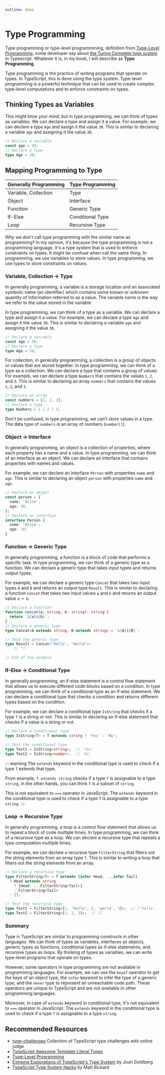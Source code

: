 ```yaml
---
outline: deep
---
```


# Type Programming

Type programming or type-level programmming, definition from [Type-Level Programming](https://type-level-typescript.com/), some developer say about [the Turing Complete type system](https://github.com/microsoft/TypeScript/issues/14833) in Typescript. Whatever it is, in my book, I will describe as **Type Programming**.

Type programming is the practice of writing programs that operate on types. In TypeScript, this is done using the type system. Type-level programming is a powerful technique that can be used to create complex type-level computations and to enforce constraints on types.


## Thinking Types as Variables

This might blow your mind, but in type programming, we can think of types as variables. We can declare a type and assign it a value. For example, we can declare a type `Age` and assign it the value `30`. This is similar to declaring a variable `age` and assigning it the value `30`.

```ts
// Declare a variable
const age = 30;
// Declare a type
type Age = 30;
```

## Mapping Programming to Type
| Generally Programming | Type Programming |
| --------------------- | ---------------- |
| Variable, Collection  | Type             |
| Object                | Interface        |
| Function              | Generic Type     |
| If-Else               | Conditional Type |
| Loop                  | Recursive Type   |

Why we don't call type programming with the similar name as programming? In my opinion, it's because the type programming is not a programming language. It's a type system that is used to enforce constraints on types. It might be confuse when call the same thing. In programming, we use variables to store values. In type programming, we use types to store constraints on values.

### Variable, Collection -> Type

In generally programming, a variable is a storage location and an associated symbolic name (an identifier) which contains some known or unknown quantity of information referred to as a value. The variable name is the way we refer to the value stored in the variable. 

In type programming, we can think of a type as a variable. We can declare a type and assign it a value. For example, we can declare a type `Age` and assign it the value `30`. This is similar to declaring a variable `age` and assigning it the value `30`.

```ts
// Declare a variable
const age = 30;
// Declare a type
type Age = 30;
```

For collection, in generally programming, a collection is a group of objects or values that are stored together. In type programming, we can think of a type as a collection. We can declare a type that contains a group of values. For example, we can declare a type `Numbers` that contains the values `1`, `2`, and `3`. This is similar to declaring an array `numbers` that contains the values `1`, `2`, and `3`.

```ts
// Declare an array
const numbers = [1, 2, 3];
// Declare a type
type Numbers = 1 | 2 | 3;
```

Don't be confused, in type programming, we can't store values in a type. The data type of `numbers` is an array of numbers (`number[]`).


### Object -> Interface

In generally programming, an object is a collection of properties, where each property has a name and a value. In type programming, we can think of an interface as an object. We can declare an interface that contains properties with names and values. 

For example, we can declare an interface `Person` with properties `name` and `age`. This is similar to declaring an object `person` with properties `name` and `age`.

```ts
// Declare an object
const person = {
  name: 'Alice',
  age: 30,
};
// Declare an interface
interface Person {
  name: 'Alice';
  age: 30;
}
```

### Function -> Generic Type

In generally programming, a function is a block of code that performs a specific task. In type programming, we can think of a generic type as a function. We can declare a generic type that takes input types and returns output types. 

For example, we can declare a generic type `Concat` that takes two input types `A` and `B` and returns an output type `Result`. This is similar to declaring a function `concat` that takes two input values `a` and `b` and returns an output value `a + b`.

```ts twoslash
// Declare a function
function concat(a: string, b: string): string {
  return `${a}${b}`;
}
// Declare a generic type
type Concat<A extends string, B extends string> = `${A}${B}`;

// Test the generic type
type Result = Concat<'Hello', 'World'>;
    // ^?    

// End of the example
```

### If-Else -> Conditional Type

In generally programming, an if-else statement is a control flow statement that allows us to execute different code blocks based on a condition. In type programming, we can think of a conditional type as an if-else statement. We can declare a conditional type that checks a condition and returns different types based on the condition.

For example, we can declare a conditional type `IsString` that checks if a type `T` is a string or not. This is similar to declaring an if-else statement that checks if a value is a string or not.

```ts twoslash
// Declare a conditional type
type IsString<T> = T extends string ? 'Yes' : 'No';

// Test the conditional type
type Test1 = IsString<string>;  // 'Yes'
type Test2 = IsString<number>;  // 'No'
```

::: warning
The `extends` keyword in the conditional type is used to check if a type `T` extends that type, 

From example, `T extends string` checks if a type `T` is assignable to a type `string`, in the other hands, you can think `T` is a subset of `string`.

This is not equivalent to `===` operator in JavaScript. The `extends` keyword in the conditional type is used to check if a type `T` is assignable to a type `string`.
:::

### Loop -> Recursive Type

In generally programming, a loop is a control flow statement that allows us to repeat a block of code multiple times. In type programming, we can think of a recursive type as a loop. We can declare a recursive type that repeats a type computation multiple times.

For example, we can declare a recursive type `FilterString` that filters out the string elements from an array type `T`. This is similar to writing a loop that filters out the string elements from an array.

```ts twoslash
// Declare a recursive type
type FilterString<T> = T extends [infer Head, ...infer Tail]
  ? Head extends string
    ? [Head, ...FilterString<Tail>]
    : FilterString<Tail>
  : [];

// Test the recursive type
type Test1 = FilterString<[1, 'hello', 2, 'world', 3]>;  // ['hello', 'world'];
type Test2 = FilterString<[1, 2, 3]>;  // []
```

### Summary

Type in TypeScript are similar to programming constructs in other languages. We can think of types as variables, interfaces as objects, generic types as functions, conditional types as if-else statements, and recursive types as loops. By thinking of types as variables, we can write type-level programs that operate on types.

However, some operators in type programming are not available in programming languages. For example, we can use the `keyof` operator to get the keys of an object type, the `infer` keyword to infer the type of a generic type, and the `never` type to represent an unreachable code path. These operators are unique to TypeScript and are not available in other programming languages.

Moreover, in case of `extends` keyword in conditional type, it's not equivalent to `===` operator in JavaScript. The `extends` keyword in the conditional type is used to check if a type `T` is assignable to a type `string`.

## Recommended Resources

- [type-challenges](https://github.com/type-challenges/type-challenges) Collection of TypeScript type challenges with online judge
- [TypeScript Awesome Template Literal Types](https://github.com/ghoullier/awesome-template-literal-types)
- [Type-Level Programming](https://type-level-typescript.com/)
- [Extreme Explorations of TypeScript's Type System](https://www.learningtypescript.com/articles/extreme-explorations-of-typescripts-type-system) by Josh Goldberg
- [TypeScript Type System Hacks](https://matt-rickard.com/typescript-type-system-hacks) by Matt Rickard